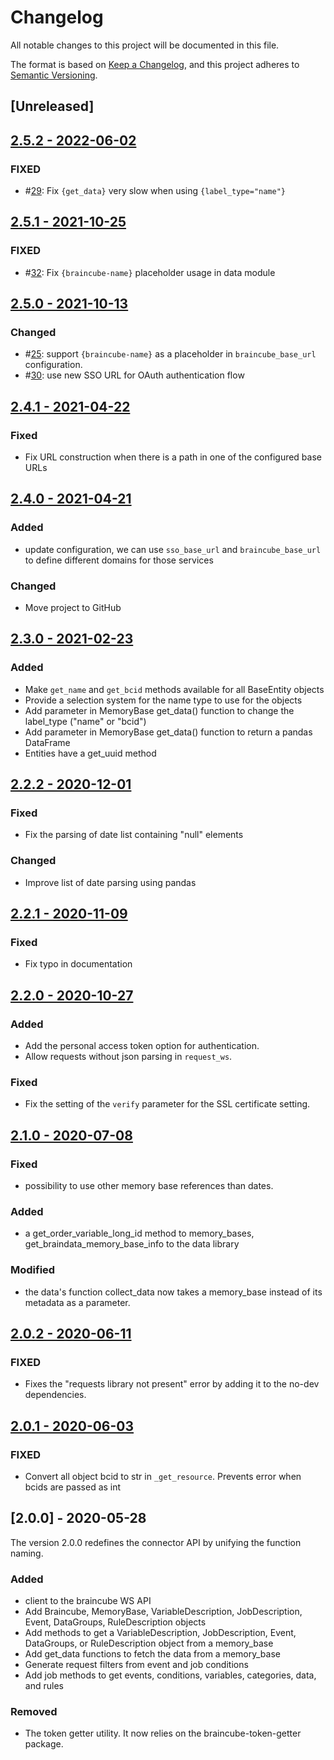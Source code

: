 # Changelog
All notable changes to this project will be documented in this file.

The format is based on [Keep a Changelog](https://keepachangelog.com/en/1.0.0/),
and this project adheres to [Semantic Versioning](https://semver.org/spec/v2.0.0.html).

## [Unreleased]

## [2.5.2 - 2022-06-02](https://github.com/braincube-io/python-connector/compare/2.5.1...2.5.2)

### FIXED

- #[29](https://github.com/braincube-io/python-connector/issues/29): Fix `{get_data}` very slow when using `{label_type="name"}`

## [2.5.1 - 2021-10-25](https://github.com/braincube-io/python-connector/compare/2.5.0...2.5.1)

### FIXED

- #[32](https://github.com/braincube-io/python-connector/issues/32): Fix `{braincube-name}` placeholder usage in data module

## [2.5.0 - 2021-10-13](https://github.com/braincube-io/python-connector/compare/2.4.1...2.5.0)

### Changed

- #[25](https://github.com/braincube-io/python-connector/issues/25): support `{braincube-name}` as a placeholder in `braincube_base_url` configuration.
- #[30](https://github.com/braincube-io/python-connector/issues/25): use new SSO URL for OAuth authentication flow

## [2.4.1 - 2021-04-22](https://github.com/braincube-io/python-connector/compare/2.4.0...2.4.1)

### Fixed

- Fix URL construction when there is a path in one of the configured base URLs

## [2.4.0 - 2021-04-21](https://github.com/braincube-io/python-connector/compare/2.3.0...2.4.0)

### Added

- update configuration, we can use `sso_base_url` and `braincube_base_url` to define different domains for those services

### Changed

- Move project to GitHub

## [2.3.0 - 2021-02-23](https://github.com/braincube-io/python-connector/compare/2.2.2...2.3.0)

### Added
- Make `get_name` and `get_bcid` methods available for all BaseEntity objects
- Provide a selection system for the name type to use for the objects
- Add parameter in MemoryBase get_data() function to change the label_type ("name" or "bcid")
- Add parameter in MemoryBase get_data() function to return a pandas DataFrame
- Entities have a get_uuid method

## [2.2.2 - 2020-12-01](https://github.com/braincube-io/python-connector/compare/2.2.1...2.2.2)

### Fixed
 - Fix the parsing of date list containing "null" elements

### Changed
 - Improve list of date parsing using pandas

## [2.2.1 - 2020-11-09](https://github.com/braincube-io/python-connector/compare/2.2.0...2.2.1)

### Fixed
 - Fix typo in documentation

## [2.2.0 - 2020-10-27](https://github.com/braincube-io/python-connector/compare/2.1.0...2.2.0)

### Added
 - Add the personal access token option for authentication.
 - Allow requests without json parsing in `request_ws`.
### Fixed
 - Fix the setting of the `verify` parameter for the SSL certificate setting.

## [2.1.0 - 2020-07-08](https://github.com/braincube-io/python-connector/compare/2.0.2...2.1.0)

### Fixed
 - possibility to use other memory base references than dates.

### Added
 - a get_order_variable_long_id method to memory_bases, get_braindata_memory_base_info to the data library

### Modified
 - the data's function collect_data now takes a memory_base instead of its metadata as a parameter.

## [2.0.2 - 2020-06-11](https://github.com/braincube-io/python-connector/compare/2.0.1...2.0.2)

### FIXED
 - Fixes the "requests library not present" error by adding it to the no-dev dependencies.

## [2.0.1 - 2020-06-03](https://github.com/braincube-io/python-connector/compare/2.0.0...2.0.1)

### FIXED
 - Convert all object bcid to str in `_get_resource`. Prevents error when bcids are passed as int

## [2.0.0] - 2020-05-28
The version 2.0.0 redefines the connector API by unifying the function naming.

### Added
- client to the braincube WS API
- Add Braincube, MemoryBase, VariableDescription, JobDescription, Event, DataGroups, RuleDescription objects
- Add methods to get a VariableDescription, JobDescription, Event, DataGroups, or RuleDescription object from a memory_base
- Add get_data functions to fetch the data from a memory_base
- Generate request filters from event and job conditions
- Add job methods to get events, conditions, variables, categories, data, and rules

### Removed
 - The token getter utility. It now relies on the braincube-token-getter package.
